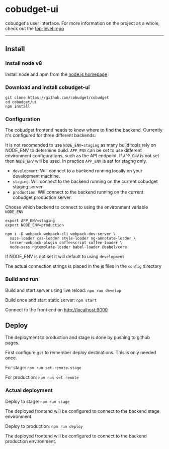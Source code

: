 # cobudget-ui

cobudget's user interface. For more information on the project as a whole, check out the [top-level repo](https://github.com/cobudget/cobudget)

---

## Install

### Install node v8

Install node and npm from the [node.js homepage](https://nodejs.org)

### Download and install cobudget-ui

```
git clone https://github.com/cobudget/cobudget
cd cobudget/ui
npm install
```

### Configuration

The cobudget frontend needs to know where to find the backend. Currently it's configured for three different backends:

It is not recomended to use `NODE_ENV=staging` as many build tools rely on NODE_ENV to determine build.
`APP_ENV` can be set to use different environment configurations, such as the API endpoint. 
If `APP_ENV` is not set then `NODE_ENV` will be used. In practice `APP_ENV` is set for stagng only.  

* `development`: Will connect to a backend running locally on your development machine.
* `staging`: Will connect to the backend running on the current cobudget staging server.
* `production`: Will connect to the backend running on the current cobudget production server.

Choose which backend to connect to using the environment variable `NODE_ENV`

```
export APP_ENV=staging
export NODE_ENV=production
```


    npm i -D webpack webpack-cli webpack-dev-server \
      sass-loader css-loader style-loader ng-annotate-loader \
      terser-webpack-plugin coffeescript coffee-loader \
      node-sass ngtemplate-loader babel-loader @babel/core


If NODE_ENV is not set it will default to using `development`

The actual connection strings is placed in the js files in the `config` directory

### Build and run

Build and start server using live reload: `npm run develop`

Build once and start static server: `npm start`

Connect to the front end on [http://localhost:9000](http://localhost:9000)

## Deploy

The deployment to production and stage is done by pushing to github pages. 

First configure `git` to remember deploy destinations. This is only needed once.

For stage: `npm run set-remote-stage`

For production: `npm run set-remote`

### Actual deployment

Deploy to stage: `npm run stage`

The deployed frontend will be configured to connect to the backend stage environment.

Deploy to production: `npm run deploy`

The deployed frontend will be configured to connect to the backend production environment.
